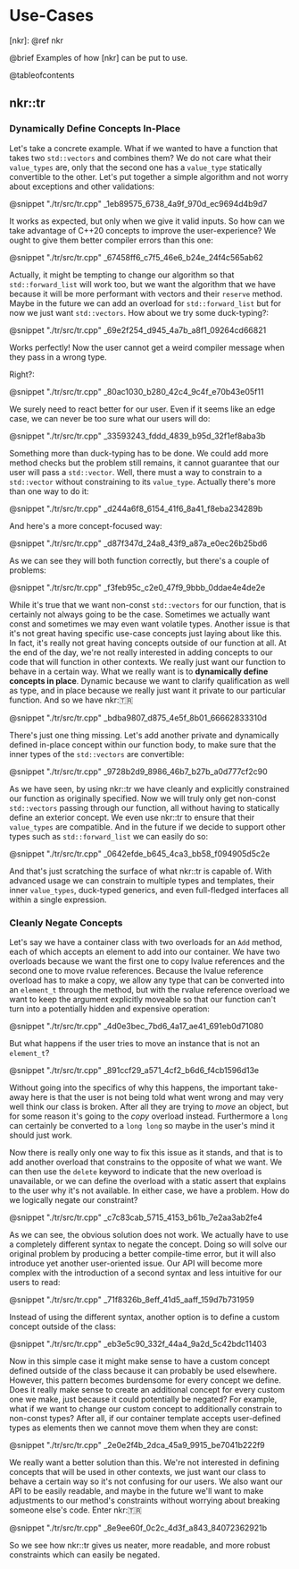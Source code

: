 # Use-Cases

[nkr]:  @ref nkr

@brief
Examples of how [nkr] can be put to use.

@tableofcontents

## nkr::tr

### Dynamically Define Concepts In-Place

Let's take a concrete example. What if we wanted to have a function that takes two `std::vectors` and combines them? We do not care what their `value_types` are, only that the second one has a `value_type` statically convertible to the other. Let's put together a simple algorithm and not worry about exceptions and other validations:

@snippet "./tr/src/tr.cpp" _1eb89575_6738_4a9f_970d_ec9694d4b9d7

It works as expected, but only when we give it valid inputs. So how can we take advantage of C++20 concepts to improve the user-experience? We ought to give them better compiler errors than this one:

@snippet "./tr/src/tr.cpp" _67458ff6_c7f5_46e6_b24e_24f4c565ab62

Actually, it might be tempting to change our algorithm so that `std::forward_list` will work too, but we want the algorithm that we have because it will be more performant with vectors and their `reserve` method. Maybe in the future we can add an overload for `std::forward_list` but for now we just want `std::vectors`. How about we try some duck-typing?:

@snippet "./tr/src/tr.cpp" _69e2f254_d945_4a7b_a8f1_09264cd66821

Works perfectly! Now the user cannot get a weird compiler message when they pass in a wrong type.

Right?:

@snippet "./tr/src/tr.cpp" _80ac1030_b280_42c4_9c4f_e70b43e05f11

We surely need to react better for our user. Even if it seems like an edge case, we can never be too sure what our users will do:

@snippet "./tr/src/tr.cpp" _33593243_fddd_4839_b95d_32f1ef8aba3b

Something more than duck-typing has to be done. We could add more method checks but the problem still remains, it cannot guarantee that our user will pass a `std::vector`. Well, there must a way to constrain to a `std::vector` without constraining to its `value_type`. Actually there's more than one way to do it:

@snippet "./tr/src/tr.cpp" _d244a6f8_6154_41f6_8a41_f8eba234289b

And here's a more concept-focused way:

@snippet "./tr/src/tr.cpp" _d87f347d_24a8_43f9_a87a_e0ec26b25bd6

As we can see they will both function correctly, but there's a couple of problems:

@snippet "./tr/src/tr.cpp" _f3feb95c_c2e0_47f9_9bbb_0ddae4e4de2e

While it's true that we want non-const `std::vectors` for our function, that is certainly not always going to be the case. Sometimes we actually want const and sometimes we may even want volatile types. Another issue is that it's not great having specific use-case concepts just laying about like this. In fact, it's really not great having concepts outside of our function at all. At the end of the day, we're not really interested in adding concepts to our code that will function in other contexts. We really just want our function to behave in a certain way. What we really want is to **dynamically define concepts in place**. Dynamic because we want to clarify qualification as well as type, and in place because we really just want it private to our particular function. And so we have nkr::tr:

@snippet "./tr/src/tr.cpp" _bdba9807_d875_4e5f_8b01_66662833310d

There's just one thing missing. Let's add another private and dynamically defined in-place concept within our function body, to make sure that the inner types of the `std::vectors` are convertible:

@snippet "./tr/src/tr.cpp" _9728b2d9_8986_46b7_b27b_a0d777cf2c90

As we have seen, by using nkr::tr we have cleanly and explicitly constrained our function as originally specified. Now we will truly only get non-const `std::vectors` passing through our function, all without having to statically define an exterior concept. We even use nkr::tr to ensure that their `value_types` are compatible. And in the future if we decide to support other types such as `std::forward_list` we can easily do so:

@snippet "./tr/src/tr.cpp" _0642efde_b645_4ca3_bb58_f094905d5c2e

And that's just scratching the surface of what nkr::tr is capable of. With advanced usage we can constrain to multiple types and templates, their inner `value_types`, duck-typed generics, and even full-fledged interfaces all within a single expression.

### Cleanly Negate Concepts

Let's say we have a container class with two overloads for an `Add` method, each of which accepts an element to add into our container. We have two overloads because we want the first one to copy lvalue references and the second one to move rvalue references. Because the lvalue reference overload has to make a copy, we allow any type that can be converted into an `element_t` through the method, but with the rvalue reference overload we want to keep the argument explicitly moveable so that our function can't turn into a potentially hidden and expensive operation:

@snippet "./tr/src/tr.cpp" _4d0e3bec_7bd6_4a17_ae41_691eb0d71080

But what happens if the user tries to move an instance that is not an `element_t`?

@snippet "./tr/src/tr.cpp" _891ccf29_a571_4cf2_b6d6_f4cb1596d13e

Without going into the specifics of why this happens, the important take-away here is that the user is not being told what went wrong and may very well think our class is broken. After all they are trying to *move* an object, but for some reason it's going to the *copy* overload instead. Furthermore a `long` can certainly be converted to a `long long` so maybe in the user's mind it should just work.

Now there is really only one way to fix this issue as it stands, and that is to add another overload that constrains to the opposite of what we want. We can then use the `delete` keyword to indicate that the new overload is unavailable, or we can define the overload with a static assert that explains to the user why it's not available. In either case, we have a problem. How do we logically negate our constraint?

@snippet "./tr/src/tr.cpp" _c7c83cab_5715_4153_b61b_7e2aa3ab2fe4

As we can see, the obvious solution does not work. We actually have to use a completely different syntax to negate the concept. Doing so will solve our original problem by producing a better compile-time error, but it will also introduce yet another user-oriented issue. Our API will become more complex with the introduction of a second syntax and less intuitive for our users to read:

@snippet "./tr/src/tr.cpp" _71f8326b_8eff_41d5_aaff_159d7b731959

Instead of using the different syntax, another option is to define a custom concept outside of the class:

@snippet "./tr/src/tr.cpp" _eb3e5c90_332f_44a4_9a2d_5c42bdc11403

Now in this simple case it might make sense to have a custom concept defined outside of the class because it can probably be used elsewhere. However, this pattern becomes burdensome for every concept we define. Does it really make sense to create an additional concept for every custom one we make, just because it could potentially be negated? For example, what if we want to change our custom concept to additionally constrain to non-const types? After all, if our container template accepts user-defined types as elements then we cannot move them when they are const:

@snippet "./tr/src/tr.cpp" _2e0e2f4b_2dca_45a9_9915_be7041b222f9

We really want a better solution than this. We're not interested in defining concepts that will be used in other contexts, we just want our class to behave a certain way so it's not confusing for our users. We also want our API to be easily readable, and maybe in the future we'll want to make adjustments to our method's constraints without worrying about breaking someone else's code. Enter nkr::tr:

@snippet "./tr/src/tr.cpp" _8e9ee60f_0c2c_4d3f_a843_84072362921b

So we see how nkr::tr gives us neater, more readable, and more robust constraints which can easily be negated.
